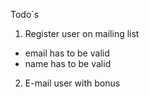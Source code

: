 Todo`s
1. Register user on mailing list 
  - email has to be valid
  - name has to be valid
2. E-mail user with bonus